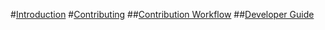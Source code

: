 #[Introduction](intro.md)
#[Contributing](contributing.md)
##[Contribution Workflow](contributing-workflow.md)
##[Developer Guide](developer-guide.md)